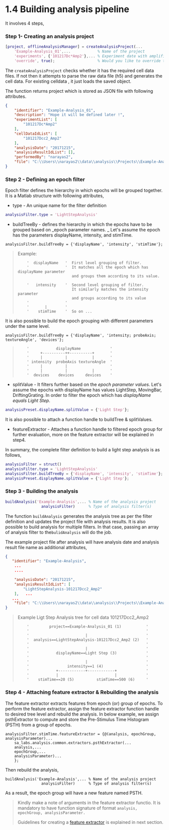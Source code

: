 # 1.4 Building analysis pipeline

It involves 4 steps,

### Step 1- Creating an analysis project

```Matlab
[project, offlineAnalysisManager] = createAnalysisProject(...
    'Example-Analysis_01',...            % Name of the project
    'experiments', {'101217Dc*Amp2'},... % Experiment date with amplifier channel 
    'override', true);                   % Would you like to override the project
```

The `createAnalysisProject` checks whether it has the required cell data files. If not then it attempts to parse the raw data file \(h5\) and generates the cell data. For existing celldata , it just loads the saved object.

The function returns project which is stored as JSON file with following attributes.

```json
{
    "identifier": "Example-Analysis_01",
    "description": "Hope it will be defined later !",
    "experimentList": [
        "101217Dc*Amp2"
    ],
    "cellDataIdList": [
        "101217Dcc2_Amp2"
    ],
    "analysisDate": "20171215",
    "analysisResultIdList": [],
    "performedBy": "narayas2",
    "file": "C:\\Users\\narayas2\\data\\analysis\\Projects\\Example-Analysis_01\\project.json"
}
```

### Step 2 - Defining an epoch filter

Epoch filter defines the hierarchy in which epochs will be grouped together. It is a Matlab structure with following attributes,

* type -  An unique name for the filter definition

```Matlab
analysisFilter.type = 'LightStepAnalysis'
```

* buildTreeBy - defines the hierarchy in which the epochs have to be grouped based on _epoch parameter names. _
  Let's assume the epoch has the parameters displayName, intensity, and stimTime. 

```
analysisFilter.buildTreeBy = {'displayName', 'intensity', 'stimTime'};
```

> Example:
>
> ```
>     '  displayName   '  First level grouping of filter. 
>     '                '  It matches all the epoch which has displayName parameter
>                         and groups them according to its value.
>     
>     '   intensity    '  Second level grouping of filter. 
>                         It similarly matches the intensity parameter
>                         and groups according to its value
>     '                '
>     '       |        '
>     '    stimTime    '  So on ...
> ```

It is also possible to build the epoch grouping with different parameters under the same level.

```
analysisFilter.buildTreeBy = {'displayName', 'intensity; probeAxis; textureAngle', 'devices'};
```

> ```
>     '            displayName             '
>     '     +----------++----------+       '
>     '     |          |           |       '
>     ' intensity  probeAxis textureAngle  ' 
>     '     |          |                   '
>     '     |          |           |       '
>     '  devices    devices     devices    '
> ```

* splitValue -  It filters further based on the _epoch parameter values_. Let's assume the epochs with displayName has values LightStep, MovingBar, DriftingGrating. In order to filter the epoch which has _displayName equals Light Step_.  

```Matlab
analysisPreset.displayName.splitValue = {'Light Step'};
```

It is also possible to attach a function handle to buildTree & splitValues.

* featureExtractor - Attaches a function handle to filtered epoch group for further evaluation, more on the feature extractor will be explained in step4. 

In summary, the complete filter definition to build a light step analysis is as follows,

```Matlab
analysisFilter = struct()
analysisFilter.type = 'LightStepAnalysis'
analysisFilter.buildTreeBy = {'displayName', 'intensity', 'stimTime'};
analysisPreset.displayName.splitValue = {'Light Step'};
```

### Step 3 - Building the analysis

```Matlab
buildAnalysis('Example-Analysis',... % Name of the analysis project
                analysisFilter)      % Type of analysis filter(s)
```

The function `buildAnalysis` generates the analysis tree as per the filter definition and updates the project file with analysis results. It is also possible to build analysis for multiple filters. In that case, passing an array of analysis filter to the`bulidAnalysis` will do the job.

The example project file after analysis will have analysis date and analysis result file name as additional attributes,

```json
{
   "identifier": "Example-Analysis",
    ... 
    ....

    "analysisDate": "20171215",
    "analysisResultIdList": [
        "LightStepAnalysis-101217Dcc2_Amp2"
    ],   ... 
   ...
    "file": "C:\\Users\\narayas2\\data\\analysis\\Projects\\Example-Analysis_01\\project.json"
}
```

> Example Ligt Step Analysis tree for cell data 101217Dcc2\_Amp2
>
> ```
>     '         project==Example-Analysis_01 (1)           '
>     '                                                    '
>     '                         |                          '
>     '  analysis==LightStepAnalysis-101217Dcc2_Amp2 (2)   '
>     '                                                    '
>     '                         |                          '
>     '            displayName==Light Step (3)             '
>     '                                                    '
>     '                         |                          '
>     '                 intensity==1 (4)                   '
>     '            +------------+------------+             '
>     '            |                         |             '
>     '    stimTime==20 (5)          stimTime==500 (6)     '
> ```

### Step 4 - Attaching feature extractor & Rebuilding the analysis

The feature extractor extracts features from epoch \(or\) group of epochs. To perform the feature extractor, assign the feature extractor function handle to desired tree level and rebuild the analysis. In below example, we assign psthExtractor to compute and store the Pre-Stimulus Time Histogram \(PSTH\) from a group of epochs.

```
analysisFilter.stimTime.featureExtractor = {@(analysis, epochGroup, analysisParameter)...
    sa_labs.analysis.common.extractors.psthExtractor(...
    analysis,...
    epochGroup,...
    analysisParameter)...
    };
```

Then rebuild the analysis,

```
buildAnalysis('Example-Analysis',... % Name of the analysis project
                analysisFilter)      % Type of analysis filter(s)
```

As a result, the epoch group will have a new feature named PSTH.

> Kindly make a note of arguments in the feature extractor functio. It is mandatory to have function signature of format  `analysis, epochGroup, analysisParameter.`
>
> Guidelines for creating a [feature extractor](/building-analysis-pipeline/creating-feature-extractor.md) is explained in next section.



